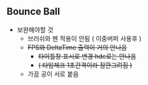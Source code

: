 ## Bounce Ball

* 보완해야할 것
  - 브러쉬와 펜 적용이 안됨 ( 이중버퍼 사용후 )
  - ~~FPS와 DeltaTime 출력이 거의 안나옴~~
    + ~~타이틀창 표시로 변경 hdc로는 안나옴~~
    +  ~~( 타임체크 1초간격이라 잠깐그려짐 )~~
  - 가끔 공이 서로 붙음
